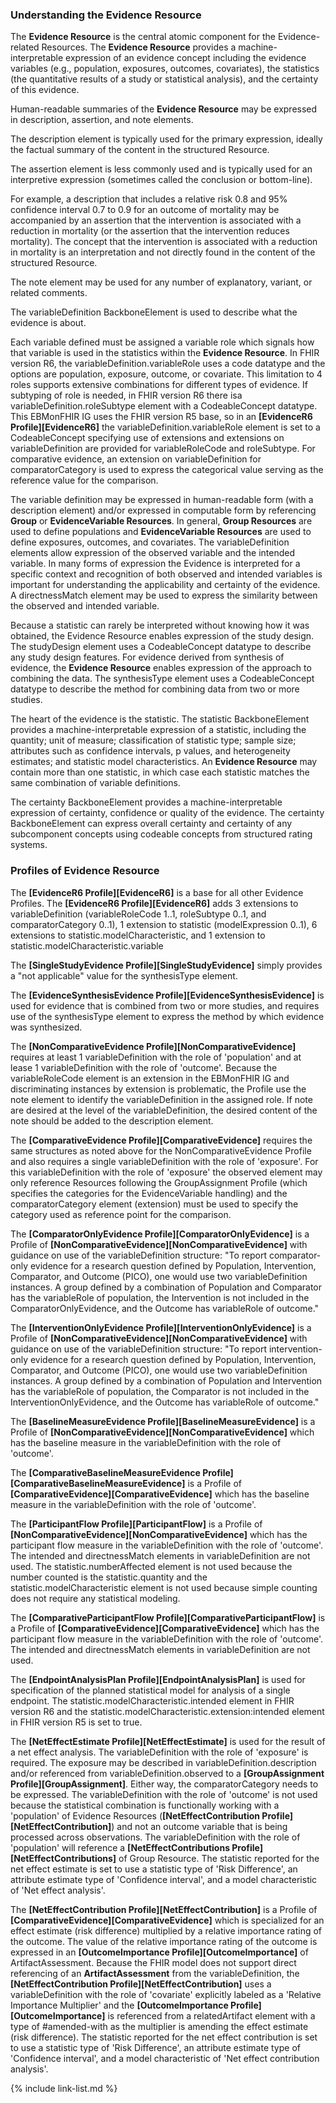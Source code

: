 ### Understanding the Evidence Resource

The <b>Evidence Resource</b> is the central atomic component for the Evidence-related Resources. The <b>Evidence Resource</b> provides a machine-interpretable expression of an evidence concept including the evidence variables (e.g., population, exposures, outcomes, covariates), the statistics (the quantitative results of a study or statistical analysis), and the certainty of this evidence.

Human-readable summaries of the <b>Evidence Resource</b> may be expressed in description, assertion, and note elements. 

The description element is typically used for the primary expression, ideally the factual summary of the content in the structured Resource. 

The assertion element is less commonly used and is typically used for an interpretive expression (sometimes called the conclusion or bottom-line). 

For example, a description that includes a relative risk 0.8 and 95% confidence interval 0.7 to 0.9 for an outcome of mortality may be accompanied by an assertion that the intervention is associated with a reduction in mortality (or the assertion that the intervention reduces mortality). The concept that the intervention is associated with a reduction in mortality is an interpretation and not directly found in the content of the structured Resource. 

The note element may be used for any number of explanatory, variant, or related comments.

The variableDefinition BackboneElement is used to describe what the evidence is about. 

Each variable defined must be assigned a variable role which signals how that variable is used in the statistics within the <b>Evidence Resource</b>. In FHIR version R6, the variableDefinition.variableRole uses a code datatype and the options are population, exposure, outcome, or covariate. This limitation to 4 roles supports extensive combinations for different types of evidence. If subtyping of role is needed, in FHIR version R6 there isa variableDefinition.roleSubtype element with a CodeableConcept datatype. This EBMonFHIR IG uses the FHIR version R5 base, so in an **[EvidenceR6 Profile][EvidenceR6]** the variableDefinition.variableRole element is set to a CodeableConcept specifying use of extensions and extensions on variableDefinition are provided for variableRoleCode and roleSubtype. For comparative evidence, an extension on variableDefinition for comparatorCategory is used to express the categorical value serving as the reference value for the comparison.

The variable definition may be expressed in human-readable form (with a description element) and/or expressed in computable form by referencing <b>Group</b> or <b>EvidenceVariable Resources</b>. In general, <b>Group Resources</b> are used to define populations and <b>EvidenceVariable Resources</b> are used to define exposures, outcomes, and covariates. The variableDefinition elements allow expression of the observed variable and the intended variable. In many forms of expression the Evidence is interpreted for a specific context and recognition of both observed and intended variables is important for understanding the applicability and certainty of the evidence. A directnessMatch element may be used to express the similarity between the observed and intended variable.

Because a statistic can rarely be interpreted without knowing how it was obtained, the Evidence Resource enables expression of the study design. The studyDesign element uses a CodeableConcept datatype to describe any study design features. For evidence derived from synthesis of evidence, the <b>Evidence Resource</b> enables expression of the approach to combining the data. The synthesisType element uses a CodeableConcept datatype to describe the method for combining data from two or more studies.

The heart of the evidence is the statistic. The statistic BackboneElement provides a machine-interpretable expression of a statistic, including the quantity; unit of measure; classification of statistic type; sample size; attributes such as confidence intervals, p values, and heterogeneity estimates; and statistic model characteristics. An <b>Evidence Resource</b> may contain more than one statistic, in which case each statistic matches the same combination of variable definitions.

The certainty BackboneElement provides a machine-interpretable expression of certainty, confidence or quality of the evidence. The certainty BackboneElement can express overall certainty and certainty of any subcomponent concepts using codeable concepts from structured rating systems.

### Profiles of Evidence Resource

The **[EvidenceR6 Profile][EvidenceR6]** is a base for all other Evidence Profiles. The **[EvidenceR6 Profile][EvidenceR6]** adds 3 extensions to variableDefinition (variableRoleCode 1..1, roleSubtype 0..1, and comparatorCategory 0..1), 1 extension to statistic (modelExpression 0..1), 6 extensions to statistic.modelCharacteristic, and 1 extension to statistic.modelCharacteristic.variable

The **[SingleStudyEvidence Profile][SingleStudyEvidence]** simply provides a "not applicable" value for the synthesisType element.

The **[EvidenceSynthesisEvidence Profile][EvidenceSynthesisEvidence]** is used for evidence that is combined from two or more studies, and requires use of the synthesisType element to express the method by which evidence was synthesized.

The **[NonComparativeEvidence Profile][NonComparativeEvidence]** requires at least 1 variableDefinition with the role of 'population' and at lease 1 variableDefinition with the role of 'outcome'. Because the variableRoleCode element is an extension in the EBMonFHIR IG and discriminating instances by extension is problematic, the Profile use the note element to identify the variableDefinition in the assigned role. If note are desired at the level of the variableDefinition, the desired content of the note should be added to the description element.

The **[ComparativeEvidence Profile][ComparativeEvidence]** requires the same structures as noted above for the NonComparativeEvidence Profile and also requires a single variableDefinition with the role of 'exposure'. For this variableDefinition with the role of 'exposure' the observed element may only reference Resources following the GroupAssignment Profile (which specifies the categories for the EvidenceVariable handling) and the comparatorCategory element (extension) must be used to specify the category used as reference point for the comparison.

The **[ComparatorOnlyEvidence Profile][ComparatorOnlyEvidence]** is a Profile of **[NonComparativeEvidence][NonComparativeEvidence]** with guidance on use of the variableDefinition structure: "To report comparator-only evidence for a research question defined by Population, Intervention, Comparator, and Outcome (PICO), one would use two variableDefinition instances. A group defined by a combination of Population and Comparator has the variableRole of population, the Intervention is not included in the ComparatorOnlyEvidence, and the Outcome has variableRole of outcome."

The **[InterventionOnlyEvidence Profile][InterventionOnlyEvidence]** is a Profile of **[NonComparativeEvidence][NonComparativeEvidence]** with guidance on use of the variableDefinition structure: "To report intervention-only evidence for a research question defined by Population, Intervention, Comparator, and Outcome (PICO), one would use two variableDefinition instances. A group defined by a combination of Population and Intervention has the variableRole of population, the Comparator is not included in the InterventionOnlyEvidence, and the Outcome has variableRole of outcome."

The **[BaselineMeasureEvidence Profile][BaselineMeasureEvidence]** is a Profile of **[NonComparativeEvidence][NonComparativeEvidence]** which has the baseline measure in the variableDefinition with the role of 'outcome'.

The **[ComparativeBaselineMeasureEvidence Profile][ComparativeBaselineMeasureEvidence]** is a Profile of **[ComparativeEvidence][ComparativeEvidence]** which has the baseline measure in the variableDefinition with the role of 'outcome'.

The **[ParticipantFlow Profile][ParticipantFlow]** is a Profile of **[NonComparativeEvidence][NonComparativeEvidence]** which has the participant flow measure in the variableDefinition with the role of 'outcome'. The intended and directnessMatch elements in variableDefinition are not used. The statistic.numberAffected element is not used because the number counted is the statistic.quantity and the statistic.modelCharacteristic element is not used because simple counting does not require any statistical modeling.

The **[ComparativeParticipantFlow Profile][ComparativeParticipantFlow]** is a Profile of **[ComparativeEvidence][ComparativeEvidence]** which has the participant flow measure in the variableDefinition with the role of 'outcome'. The intended and directnessMatch elements in variableDefinition are not used.

The **[EndpointAnalysisPlan Profile][EndpointAnalysisPlan]** is used for specification of the planned statistical model for analysis of a single endpoint. The statistic.modelCharacteristic.intended element in FHIR version R6 and the statistic.modelCharacteristic.extension:intended element in FHIR version R5 is set to true.

The **[NetEffectEstimate Profile][NetEffectEstimate]** is used for the result of a net effect analysis. The variableDefinition with the role of 'exposure' is required. The exposure may be described in variableDefinition.description and/or referenced from variableDefinition.observed to a **[GroupAssignment Profile][GroupAssignment]**. Either way, the comparatorCategory needs to be expressed. The variableDefinition with the role of 'outcome' is not used because the statistical combination is functionally working with a 'population' of Evidence Resources (**[NetEffectContribution Profile][NetEffectContribution]**) and not an outcome variable that is being processed across observations. The variableDefinition with the role of 'population' will reference a **[NetEffectContributions Profile][NetEffectContributions]** of Group Resource. The statistic reported for the net effect estimate is set to use a statistic type of 'Risk Difference', an attribute estimate type of 'Confidence interval', and a model characteristic of 'Net effect analysis'.

The **[NetEffectContribution Profile][NetEffectContribution]** is a Profile of **[ComparativeEvidence][ComparativeEvidence]** which is specialized for an effect estimate (risk difference) multiplied by a relative importance rating of the outcome. The value of the relative importance rating of the outcome is expressed in an **[OutcomeImportance Profile][OutcomeImportance]** of ArtifactAssessment. Because the FHIR model does not support direct referencing of an <b>ArtifactAssessment</b> from the variableDefinition, the **[NetEffectContribution Profile][NetEffectContribution]** uses a variableDefinition with the role of 'covariate' explicitly labeled as a 'Relative Importance Multiplier' and the **[OutcomeImportance Profile][OutcomeImportance]** is referenced from a relatedArtifact element with a type of #amended-with as the multiplier is amending the effect estimate (risk difference). The statistic reported for the net effect contribution is set to use a statistic type of 'Risk Difference', an attribute estimate type of 'Confidence interval', and a model characteristic of 'Net effect contribution analysis'.

{% include link-list.md %}
